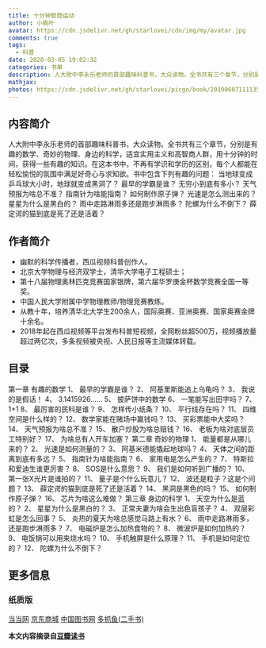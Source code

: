 ```yaml
---
title: 十分钟智商运动
author: 小枫叶
avatar: https://cdn.jsdelivr.net/gh/starlovei/cdn/img/my/avatar.jpg
comments: true
tags:
  - 科普
date: 2020-03-05 19:02:32
categories: 书单
description: 人大附中李永乐老师的首部趣味科普书，大众读物。全书共有三个章节，分别是有趣的数学、奇妙的物理、身边的科学，适宜实用主义和高智商人群，用十分钟的时间，获得一些有趣的知识。
mathjax:
photos: https://cdn.jsdelivr.net/gh/starlovei/picgo/book/20190607111135_72320.jpg
---
```

## 内容简介
人大附中李永乐老师的首部趣味科普书，大众读物。全书共有三个章节，分别是有趣的数学、奇妙的物理、身边的科学，适宜实用主义和高智商人群，用十分钟的时间，获得一些有趣的知识。在这本书中，不再有学识和学历的区别，每个人都能在轻松愉悦的氛围中满足好奇心与求知欲。书中包含下列有趣的问题：
当地球变成乒乓球大小时，地球就变成黑洞了？
最早的学霸是谁？
无穷小到底有多小？
天气预报为啥总不准？
指南针为啥能指南？
如何制作原子弹？
光速是怎么测出来的？
星星为什么是黑白的？
雨中走路淋雨多还是跑步淋雨多？
陀螺为什么不倒下？
薛定谔的猫到底是死了还是活着？

## 作者简介
+ 幽默的科学传播者，西瓜视频科普创作人。
+ 北京大学物理与经济双学士，清华大学电子工程硕士；
+ 第十八届物理奥林匹克竞赛国家银牌，第六届华罗庚金杯数学竞赛全国一等奖。
+ 中国人民大学附属中学物理教师/物理竞赛教练。
+ 从教十年，培养清华北大学生200余人，国际奥赛、亚洲奥赛、国家奥赛金牌十余名。
+ 2018年起在西瓜视频等平台发布科普短视频，全网粉丝超500万，视频播放量超过两亿次，多条视频被央视、人民日报等主流媒体转载。

## 目录
第一章 有趣的数学
1、 最早的学霸是谁？
2、 阿基里斯能追上乌龟吗？
3、 我说的是假话！
4、 3.1415926……
5、 披萨饼中的数学
6、 一笔能写出田字吗？
7、 1+1
8、 最厉害的民科是谁？
9、 怎样传小纸条？
10、 平行线存在吗？
11、 四维空间是什么样的？
12、 数学家能在赌场中赢钱吗？
13、 买彩票能中大奖吗？
14、 天气预报为啥总不准？
15、 散户炒股为啥总赔钱？
16、 老板为啥对底层员工特别好？
17、 为啥总有人开车加塞？
第二章 奇妙的物理
1、 能量都是从哪儿来的？
2、 光速是如何测量的？
3、 阿基米德能撬起地球吗？
4、 天体之间的距离到底有多远？
5、 指南针为啥能指南？
6、 家用电是怎么产生的？
7、 特斯拉和爱迪生谁更厉害？
8、 SOS是什么意思？
9、 我们是如何听到广播的？
10、 第一张X光片是谁拍的？
11、 量子是个什么玩意儿？
12、 波还是粒子？这是个问题？
13、 薛定谔的猫到底是死了还是活着？
14、 黑洞是黑色的吗？
15、 如何制作原子弹？
16、 芯片为啥这么难做？
第三章 身边的科学
1、 天空为什么是蓝的？
2、 星星为什么是黑白的？
3、 正常夫妻为啥会生出色盲孩子？
4、 双层彩虹是怎么回事？
5、 炎热的夏天为啥总感觉马路上有水？
6、 雨中走路淋雨多，还是跑步淋雨多？
7、 电磁炉是怎么加热食物的？
8、 微波炉是如何加热的？
9、 电饭锅可以用来烧水吗？
10、 手机触屏是什么原理？
11、 手机是如何定位的？
12、 陀螺为什么不倒下？

## 更多信息
### 纸质版
[当当网](http://product.dangdang.com/25584858.html?_ddclickunion=P-306226-0-s30382545|ad_type=0|sys_id=1#dd_refer=https%3A%2F%2Fbook.douban.com%2Flink2%2F%3Flowest%3D3030%26pre%3D0%26vendor%3Ddangdang%26srcpage%3Dsubject%26price%3D5740%26pos%3D1%26url%3Dhttp%253a%252f%252funion.dangdang.com%252ftransfer.php%253ffrom%253dp-306226-0-s30382545%2526backurl%253dhttp%253a%252f%252fproduct.dangdang.com%252fproduct.aspx%253fproduct_id%253d25584858%26cntvendor%3D4%26srcsubj%3D30382545%26type%3Dbkbuy%26subject%3D30382545)
[京东商城](https://re.jd.com/cps/item/12486822.html?cu=true&utm_source=book.douban.com&utm_medium=tuiguang&utm_campaign=t_15055_&utm_term=ed7334edd32f41a38bebcdbc7856cd88)
[中国图书网](http://www.bookschina.com/7981801.htm)
[多抓鱼(二手书)](https://www.duozhuayu.com/books/253637532435222536?utm_medium=web&utm_source=douban)

**本文内容摘录自[豆瓣读书](https://book.douban.com/subject/30382545/)**